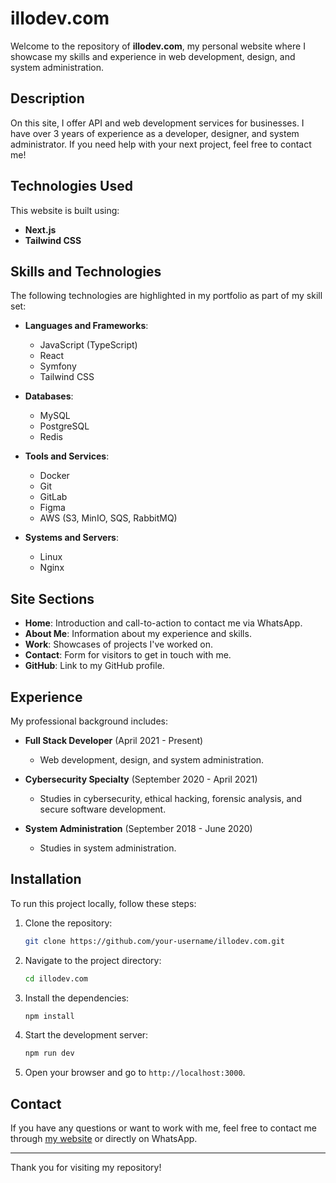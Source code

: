 # illodev.com

Welcome to the repository of **illodev.com**, my personal website where I showcase my skills and experience in web development, design, and system administration.

## Description

On this site, I offer API and web development services for businesses. I have over 3 years of experience as a developer, designer, and system administrator. If you need help with your next project, feel free to contact me!

## Technologies Used

This website is built using:

-   **Next.js**
-   **Tailwind CSS**

## Skills and Technologies

The following technologies are highlighted in my portfolio as part of my skill set:

-   **Languages and Frameworks**:

    -   JavaScript (TypeScript)
    -   React
    -   Symfony
    -   Tailwind CSS

-   **Databases**:

    -   MySQL
    -   PostgreSQL
    -   Redis

-   **Tools and Services**:

    -   Docker
    -   Git
    -   GitLab
    -   Figma
    -   AWS (S3, MinIO, SQS, RabbitMQ)

-   **Systems and Servers**:
    -   Linux
    -   Nginx

## Site Sections

-   **Home**: Introduction and call-to-action to contact me via WhatsApp.
-   **About Me**: Information about my experience and skills.
-   **Work**: Showcases of projects I've worked on.
-   **Contact**: Form for visitors to get in touch with me.
-   **GitHub**: Link to my GitHub profile.

## Experience

My professional background includes:

-   **Full Stack Developer** (April 2021 - Present)

    -   Web development, design, and system administration.

-   **Cybersecurity Specialty** (September 2020 - April 2021)

    -   Studies in cybersecurity, ethical hacking, forensic analysis, and secure software development.

-   **System Administration** (September 2018 - June 2020)
    -   Studies in system administration.

## Installation

To run this project locally, follow these steps:

1. Clone the repository:
    ```bash
    git clone https://github.com/your-username/illodev.com.git
    ```
2. Navigate to the project directory:
    ```bash
    cd illodev.com
    ```
3. Install the dependencies:
    ```bash
    npm install
    ```
4. Start the development server:
    ```bash
    npm run dev
    ```
5. Open your browser and go to `http://localhost:3000`.

## Contact

If you have any questions or want to work with me, feel free to contact me through [my website](https://illodev.com) or directly on WhatsApp.

---

Thank you for visiting my repository!

